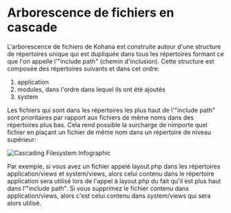 # Arborescence de fichiers en cascade

L'arborescence de fichiers de Kohana est construite autour d'une structure de répertoires unique qui est dupliquée dans tous les répertoires formant ce que l'on appelle l'"include path" (chemin d'inclusion). Cette structure est composée des répertoires suivants et dans cet ordre:

1. application
2. modules, dans l'ordre dans lequel ils ont été ajoutés
3. system

Les fichiers qui sont dans les répertoires les plus haut de l'"include path" sont prioritaires par rapport aux fichiers de même noms dans des répertoires plus bas. Cela rend possible la surcharge de nimporte quel fichier en plaçant un fichier de même nom dans un répertoire de niveau supérieur:

![Cascading Filesystem Infographic](img/cascading_filesystem.png)

Par exemple, si vous avez un fichier appelé layout.php dans les répertoires application/views et system/views, alors celui contenu dans le répertoire application sera utilisé lors de l'appel à layout.php du fait qu'il est plus haut dans l'"include path". Si vous supprimez le fichier contenu dans application/views, alors c'est celui contenu dans system/views qui sera alors utilisé.
